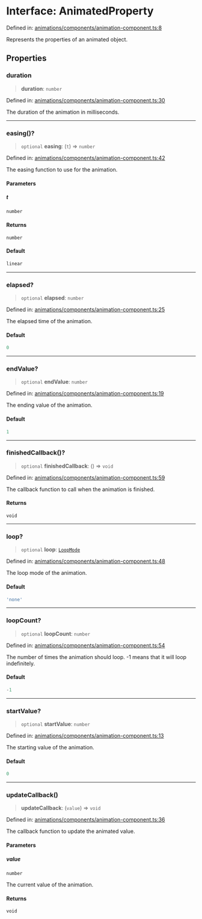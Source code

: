 # Interface: AnimatedProperty

Defined in: [animations/components/animation-component.ts:8](https://github.com/Forge-Game-Engine/Forge/blob/4b66b21759bd3ab3aaf4c62b3e957c1bb43b7b58/src/animations/components/animation-component.ts#L8)

Represents the properties of an animated object.

## Properties

### duration

> **duration**: `number`

Defined in: [animations/components/animation-component.ts:30](https://github.com/Forge-Game-Engine/Forge/blob/4b66b21759bd3ab3aaf4c62b3e957c1bb43b7b58/src/animations/components/animation-component.ts#L30)

The duration of the animation in milliseconds.

***

### easing()?

> `optional` **easing**: (`t`) => `number`

Defined in: [animations/components/animation-component.ts:42](https://github.com/Forge-Game-Engine/Forge/blob/4b66b21759bd3ab3aaf4c62b3e957c1bb43b7b58/src/animations/components/animation-component.ts#L42)

The easing function to use for the animation.

#### Parameters

##### t

`number`

#### Returns

`number`

#### Default

```ts
linear
```

***

### elapsed?

> `optional` **elapsed**: `number`

Defined in: [animations/components/animation-component.ts:25](https://github.com/Forge-Game-Engine/Forge/blob/4b66b21759bd3ab3aaf4c62b3e957c1bb43b7b58/src/animations/components/animation-component.ts#L25)

The elapsed time of the animation.

#### Default

```ts
0
```

***

### endValue?

> `optional` **endValue**: `number`

Defined in: [animations/components/animation-component.ts:19](https://github.com/Forge-Game-Engine/Forge/blob/4b66b21759bd3ab3aaf4c62b3e957c1bb43b7b58/src/animations/components/animation-component.ts#L19)

The ending value of the animation.

#### Default

```ts
1
```

***

### finishedCallback()?

> `optional` **finishedCallback**: () => `void`

Defined in: [animations/components/animation-component.ts:59](https://github.com/Forge-Game-Engine/Forge/blob/4b66b21759bd3ab3aaf4c62b3e957c1bb43b7b58/src/animations/components/animation-component.ts#L59)

The callback function to call when the animation is finished.

#### Returns

`void`

***

### loop?

> `optional` **loop**: [`LoopMode`](../type-aliases/LoopMode.md)

Defined in: [animations/components/animation-component.ts:48](https://github.com/Forge-Game-Engine/Forge/blob/4b66b21759bd3ab3aaf4c62b3e957c1bb43b7b58/src/animations/components/animation-component.ts#L48)

The loop mode of the animation.

#### Default

```ts
'none'
```

***

### loopCount?

> `optional` **loopCount**: `number`

Defined in: [animations/components/animation-component.ts:54](https://github.com/Forge-Game-Engine/Forge/blob/4b66b21759bd3ab3aaf4c62b3e957c1bb43b7b58/src/animations/components/animation-component.ts#L54)

The number of times the animation should loop. -1 means that it will loop indefinitely.

#### Default

```ts
-1
```

***

### startValue?

> `optional` **startValue**: `number`

Defined in: [animations/components/animation-component.ts:13](https://github.com/Forge-Game-Engine/Forge/blob/4b66b21759bd3ab3aaf4c62b3e957c1bb43b7b58/src/animations/components/animation-component.ts#L13)

The starting value of the animation.

#### Default

```ts
0
```

***

### updateCallback()

> **updateCallback**: (`value`) => `void`

Defined in: [animations/components/animation-component.ts:36](https://github.com/Forge-Game-Engine/Forge/blob/4b66b21759bd3ab3aaf4c62b3e957c1bb43b7b58/src/animations/components/animation-component.ts#L36)

The callback function to update the animated value.

#### Parameters

##### value

`number`

The current value of the animation.

#### Returns

`void`
